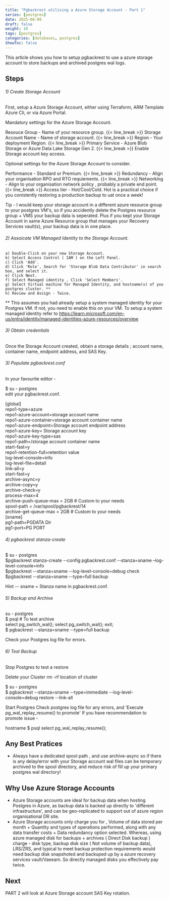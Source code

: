 ```yaml
---
title: "Pgbackrest utilising a Azure Storage Account - Part 1"
series: [postgres]
date: 2025-08-09
draft: false
weight: 10
tags: [postgres]
categories: [databases, postgres]
ShowToc: false
---
```


This article shows you how to setup pgbackrest to use a azure storage account to store backups 
and archived postgres wal logs.

Steps
-----

###### 1) Create Storage Account

First, setup a Azure Storage Account, either using Terraform, ARM Template Azure Cli, or via Azure Portal.

Mandatory settings for the Azure Storage Account.

Resouce Group - Name of your resource group.
{{< line_break >}}
Storage Account Name - Name of storage account. 
{{< line_break >}}
Region -  Your deployment Region. 
{{< line_break >}}
Primary Service -  Azure Blob Storage or Azure Data Lake Storage Gen 2.
{{< line_break >}}
Enable Storage account key access.

Optional settings for the Azure Storage Account to consider.

Performance - Standard or Premium. 
{{< line_break >}}
Redundancy - Align your organisation RPO and RTO requiements.
{{< line_break >}}
Networking - Align to your organisation network policy , probably a private end point.
{{< line_break >}}
Access tier -  Hot/Cool/Cold.  Hot is a practical choice if you conistently restoring a production backup to uat once a week!

Tip -  I would keep your storage account in a different azure resource group to your postgres VM's,
so if you accidently delete the Postgres resource group + VMS your backup data is seperated. Plus if you kept
your Storage Account in same Azure Resource group that manages your Recovery Services vault(s),  your backup data is in one place.
 
###### 2) Assoicate VM Managed Identity to the Storage Account.

	a) Double-Click on your new Storage Account.
	b) Select Access Control ( IAM ) on the Left Panel.
	c) Click 'Add'. 
	d) Click 'Role', Search for 'Storage Blob Data Contributor' in search box, and select it.
	e) Click Next.
	f) Select Managed identity , Click 'Select Members'.
	g) Select Virtual machine for Managed Identity, and hostname(s) of you postgres cluster. **
	h) Review and Assign - Twice. 


** This assumes you had already setup a system managed identity for your Postgres VM. If not, you need to enable this on your VM. To setup a  system managed identity refer to https://learn.microsoft.com/en-us/entra/identity/managed-identities-azure-resources/overview


###### 3) Obtain credentials

Once the Storage Account created, obtain a storage details ; account name, container name, endpoint address, and SAS Key.


###### 3) Populate pgbackrest.conf

In your favourite editor - 

$ su - postgres  
edit your pgbackrest.conf.


[global]  
repo1-type=azure  
repo1-azure-account=storage account name  
repo1-azure-container=storage account container name  
repo1-azure-endpoint=Storage account endpoint address  
repo1-azure-key= Storage account key  
repo1-azure-key-type=sas  
repo1-path=/storage account container name  
start-fast=y  
repo1-retention-full=retention value  
log-level-console=info  
log-level-file=detail   
link-all=y  
start-fast=y  
archive-async=y  
archive-copy=y  
archive-check=y  
process-max=4  
archive-push-queue-max = 2GB 				# Custom to your needs  
spool-path             = /var/spool/pgbackrest/14  
archive-get-queue-max  = 2GB  				# Custom to your needs  
[sname]  
pg1-path=PGDATA Dir  
pg1-port=PG PORT  



###### 4) pgbackrest stanza-create

$ su - postgres  
$pgbackrest stanza-create --config pgbackrest.conf --stanza=sname –log-level-console=info  
$pgbackrest --stanza=sname --log-level-console=debug check  
$pgbackrest --stanza=sname --type=full backup  

Hint -- sname = Stanza name in pgbackrest.conf.

###### 5) Backup and Archive 

su - postgres  
$ psql 	# To test archive  
select pg_switch_wal(); select pg_switch_wal(); exit;  
$ pgbackrest --stanza=sname --type=full backup

Check your Postgres log file for errors.

###### 6) Test Backup
Stop Postgres to test a restore 

Delete your Cluster  rm -rf  location of cluster 

$ su - postgres  
$ pgbackrest --stanza=sname --type=immediate  --log-level-console=debug restore --link-all

Start Postgres
Check postgres log file for any errors, and 'Execute pg_wal_replay_resume() to promote' If you have
  recommendation to promote issue -  

hostname $ psql
  select pg_wal_replay_resume();


Any Best Pratices
---

* Always have a dedicated spool path , and use archive-async so  if there is any delay/error with your Storage account wal files can be temporary archived to the spool directory, and reduce risk of fill up your primary postgres wal directory!

Why Use Azure Storage Accounts
---

*  Azure Storage accounts are ideal for backup data when hosting Postgres in Azure, as backup data is backed up directly to 'different infrastructure', and can be geo-replicated to support out of azure region organisational DR site.
*  Azure Storage accounts only charge you for , Volume of data stored per month + Quantity and types of operations performed, along with any data transfer costs + Data redundancy option selected.  Whereas, using azure managed disk for backups + archives  ( Direct Disk backup ) charge - disk type, backup disk size ( Not volume of backup data), LRS/ZRS,  and typical to meet backup protection requirements would need backup disk snapshoted and backuped up by a azure recovery services vault/Vaeeam. So directly managed disks you effectively pay twice.

Next 
---

PART 2 will look at Azure Storage account SAS Key rotation.
